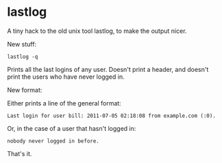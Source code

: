 # lastlog

A tiny hack to the old unix tool lastlog, to make the output nicer.

New stuff:

    lastlog -q

Prints all the last logins of any user. Doesn't print a header, and
doesn't print the users who have never logged in.

New format:

Either prints a line of the general format:

    Last login for user bill: 2011-07-05 02:18:08 from example.com (:0).

Or, in the case of a user that hasn't logged in:

    nobody never logged in before.

That's it.

